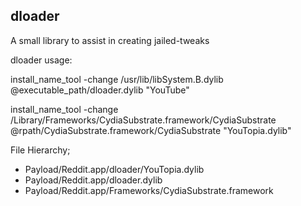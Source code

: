 ## dloader

A small library to assist in creating jailed-tweaks

dloader usage:

install_name_tool -change /usr/lib/libSystem.B.dylib @executable_path/dloader.dylib "YouTube"

install_name_tool -change /Library/Frameworks/CydiaSubstrate.framework/CydiaSubstrate @rpath/CydiaSubstrate.framework/CydiaSubstrate "YouTopia.dylib"


File Hierarchy;

- Payload/Reddit.app/dloader/YouTopia.dylib
- Payload/Reddit.app/dloader.dylib
- Payload/Reddit.app/Frameworks/CydiaSubstrate.framework